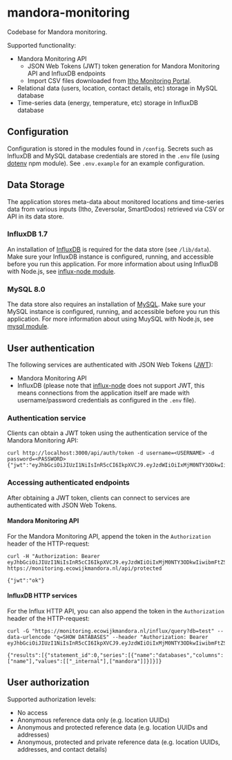 # mandora-monitoring

Codebase for Mandora monitoring.

Supported functionality:
* Mandora Monitoring API
  * JSON Web Tokens (JWT) token generation for Mandora Monitoring API and InfluxDB endpoints  
  * Import CSV files downloaded from [Itho Monitoring Portal](https://monitoring.ithodaalderop.nl/).
* Relational data (users, location, contact details, etc) storage in MySQL database
* Time-series data (energy, temperature, etc) storage in InfluxDB database

## Configuration

Configuration is stored in the modules found in `/config`.
Secrets such as InfluxDB and MySQL database credentials are stored in the `.env` file (using [dotenv](https://github.com/motdotla/dotenv) npm module). See `.env.example` for an example configuration.

## Data Storage

The application stores meta-data about monitored locations and time-series data from various inputs (Itho, Zeversolar, SmartDodos) retrieved via CSV or API in its data store. 

### InfluxDB 1.7

An installation of [InfluxDB](https://docs.influxdata.com/influxdb) is required for the data store (see `/lib/data`). Make sure your InfluxDB instance is configured, running, and accessible before you run this application. 
For more information about using InfluxDB with Node.js, see [influx-node module](https://github.com/node-influx/node-influx).

### MySQL 8.0

The data store also requires an installation of [MySQL](https://dev.mysql.com/doc/refman/8.0/en/installing.html). Make sure your MySQL instance is configured, running, and accessible before you run this application.
For more information about using MuySQL with Node.js, see [mysql module](https://github.com/mysqljs/mysql).

## User authentication

The following services are authenticated with JSON Web Tokens ([JWT](https://jwt.io/)):
* Mandora Monitoring API
* InfluxDB (please note that [influx-node](https://github.com/node-influx/node-influx) does not support JWT, this means connections from the application itself are made with username/password credentials as configured in the `.env` file).

### Authentication service

Clients can obtain a JWT token using the authentication service of the Mandora Monitoring API: 

```
curl http://localhost:3000/api/auth/token -d username=<USERNAME> -d password=<PASSWORD>
{"jwt":"eyJhbGciOiJIUzI1NiIsInR5cCI6IkpXVCJ9.eyJzdWIiOiIxMjM0NTY3ODkwIiwibmFtZSI6IkpvaG4gRG9lIiwiaWF0IjoxNTE2MjM5MDIyfQ.he0ErCNloe4J7Id0Ry2SEDg09lKkZkfsRiGsdX_vgEg"}
```

### Accessing authenticated endpoints

After obtaining a JWT token, clients can connect to services are authenticated with JSON Web Tokens.

#### Mandora Monitoring API

For the Mandora Monitoring API, append the token in the `Authorization` header of the HTTP-request:

```
curl -H "Authorization: Bearer eyJhbGciOiJIUzI1NiIsInR5cCI6IkpXVCJ9.eyJzdWIiOiIxMjM0NTY3ODkwIiwibmFtZSI6IkpvaG4gRG9lIiwiaWF0IjoxNTE2MjM5MDIyfQ.he0ErCNloe4J7Id0Ry2SEDg09lKkZkfsRiGsdX_vgEg" https://monitoring.ecowijkmandora.nl/api/protected

{"jwt":"ok"}
```

#### InfluxDB HTTP services

For the Influx HTTP API, you can also append the token in the `Authorization` header of the HTTP-request:

```
curl -G "https://monitoring.ecowijkmandora.nl/influx/query?db=test" --data-urlencode "q=SHOW DATABASES" --header "Authorization: Bearer
eyJhbGciOiJIUzI1NiIsInR5cCI6IkpXVCJ9.eyJzdWIiOiIxMjM0NTY3ODkwIiwibmFtZSI6IkpvaG4gRG9lIiwiaWF0IjoxNTE2MjM5MDIyfQ.he0ErCNloe4J7Id0Ry2SEDg09lKkZkfsRiGsdX_vgEg"

{"results":[{"statement_id":0,"series":[{"name":"databases","columns":["name"],"values":[["_internal"],["mandora"]]}]}]}
```

## User authorization

Supported authorization levels:
* No access
* Anonymous reference data only (e.g. location UUIDs)
* Anonymous and protected reference data (e.g. location UUIDs and addresses)
* Anonymous, protected and private reference data (e.g. location UUIDs, addresses, and contact details)
